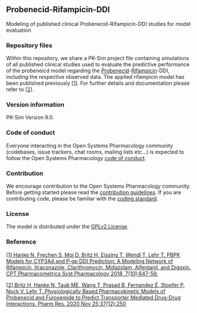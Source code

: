 ## Probenecid-Rifampicin-DDI
Modeling of published clinical Probenecid-Rifampicin-DDI studies for model evaluation
 
### Repository files
Within this repository, we share a PK-Sim project file containing simulations of all published clinical studies used to evaluate the predictive performance of the probeneicd model regarding the [Probenecid](https://github.com/Open-Systems-Pharmacology/Probenecid-Model)-[Rifampicin](https://github.com/Open-Systems-Pharmacology/Rifampicin-Model)-DDI, including the respective observed data. The applied rifampicin model has been published previously [[1](#reference)]. For further details and documentation please refer to [[2](#reference)].
 
### Version information
PK-Sim Version 9.0.

### Code of conduct

Everyone interacting in the Open Systems Pharmacology community (codebases, issue trackers, chat rooms, mailing lists etc...) is expected to follow the Open Systems Pharmacology [code of conduct]( https://github.com/Open-Systems-Pharmacology/Suite/blob/master/CODE_OF_CONDUCT.md#contributor-covenant-code-of-conduct).

### Contribution

We encourage contribution to the Open Systems Pharmacology community. Before getting started please read the [contribution guidelines]( https://github.com/Open-Systems-Pharmacology/Suite/blob/master/CONTRIBUTING.md#ways-to-contribute). If you are contributing code, please be familiar with the [coding standard]( https://github.com/Open-Systems-Pharmacology/Suite/blob/master/CODING_STANDARDS.md#visual-studio-settings).
 
### License
The model is distributed under the [GPLv2 License]( https://github.com/Open-Systems-Pharmacology/Suite/blob/develop/LICENSE).
 
### Reference
[[1] Hanke N, Frechen S, Moj D, Britz H, Eissing T, Wendl T, Lehr T. 
PBPK Models for CYP3A4 and P‐gp DDI Prediction: A Modeling Network of Rifampicin, Itraconazole, Clarithromycin, Midazolam, Alfentanil, and Digoxin. CPT Pharmacometrics Syst Pharmacology 2018, 7(10):647-59.](https://ascpt.onlinelibrary.wiley.com/doi/full/10.1002/psp4.12343)

[[2] Britz H, Hanke N, Taub ME, Wang T, Prasad B, Fernandez É, Stopfer P, Nock V, Lehr T. 
Physiologically Based Pharmacokinetic Models of Probenecid and Furosemide to Predict Transporter Mediated Drug-Drug Interactions. Pharm Res. 2020 Nov 25;37(12):250](https://doi.org/10.1007/s11095-020-02964-z) 
